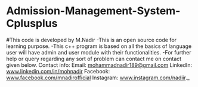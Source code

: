 # Admission-Management-System-Cplusplus
#This code is developed by M.Nadir -This is an open source code for learning purpose. -This c++ program is based on all the basics of language user will have admin and user module with their functionalities. -For further help or query regarding any sort of problem can contact me on contact given below. Contact info: Email: mohammadnadir189@gmail.com LinkedIn: www.linkedin.com/in/mohnadir Facebook: www.facebook.com/mnadirofficial Instagram: www.instagram.com/nadiir._
